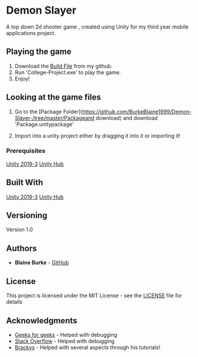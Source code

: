 # Demon Slayer

A top down 2d shooter game , created using Unity for my third year mobile applications project.

## Playing the game

1) Download the [Build File](https://github.com/BurkeBlaine1999/Demon-Slayer-/tree/master/Build) from my github.
2) Run 'College-Project.exe' to play the game.
3) Enjoy!

## Looking at the game files

1. Go to the [Package Folder](https://github.com/BurkeBlaine1999/Demon-Slayer-/tree/master/Packageand download) and download 'Package.unitypackage'
  
2. Import into a unity project either by dragging it into it or importing it!

### Prerequisites

[Unity 2019-3](https://unity.com/releases/2019-3)
[Unity Hub](https://unity3d.com/get-unity/download)

## Built With

[Unity 2019-3](https://unity.com/releases/2019-3)
[Unity Hub](https://unity3d.com/get-unity/download)

## Versioning

Version 1.0

## Authors

* **Blaine Burke** - [GitHub](https://github.com/BurkeBlaine1999)

## License

This project is licensed under the MIT License - see the [LICENSE](https://github.com/BurkeBlaine1999/Demon-Slayer-/blob/master/LICENSE) file for details

## Acknowledgments

* [Geeks for geeks](https://www.geeksforgeeks.org/) - Helped with debugging 
* [Stack Overflow](https://stackoverflow.com/) - Helped with debugging 
* [Brackys](https://www.youtube.com/user/Brackeys) - Helped with several aspects through his tutorials! 
